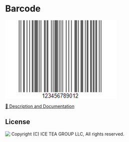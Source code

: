 Barcode
====

<img src="../Support/Images/Barcode.png" width="358" height="252">

[📙 Description and Documentation](https://docs.wisej.com/extensions/extensions/barcode)

License
-------
<img src="http://iceteagroup.com/wp-content/uploads/2017/01/Square-64x64-trasp.png" height="20" align="top"> Copyright (C) ICE TEA GROUP LLC, All rights reserved.

